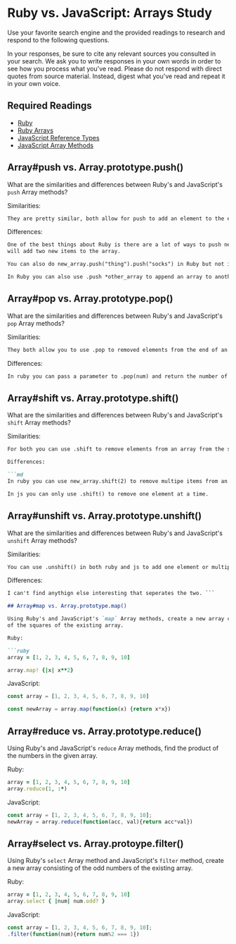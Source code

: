 # Ruby vs. JavaScript: Arrays Study

Use your favorite search engine and the provided readings to research and
respond to the following questions.

In your responses, be sure to cite any relevant sources you consulted in your
search. We ask you to write responses in your own words in order to see how you
process what you've read. Please do not respond with direct quotes from source
material. Instead, digest what you've read and repeat it in your own voice.

## Required Readings

-   [Ruby](https://github.com/ga-wdi-boston/ruby)
-   [Ruby Arrays](https://github.com/ga-wdi-boston/ruby-arrays)
-   [JavaScript Reference Types](https://github.com/ga-wdi-boston/js-reference-types)
-   [JavaScript Array Methods](https://github.com/ga-wdi-boston/js-array-methods)

## Array#push vs. Array.prototype.push()

What are the similarities and differences between Ruby's and JavaScript's `push`
Array methods?

Similarities:

```md
They are pretty similar, both allow for push to add an element to the end of an array.  Ruby requires less notation, you can write new_array.push "new thing" that will be added, but in javascript you have to write newArray.push("new thing").  The also both allow you to pass multiple thigns at once into .push(), like .push(1, 3, "shoes")

```

Differences:

```md
One of the best things about Ruby is there are a lot of ways to push new elements, including by using << which isn't available at all in js. In Ruby new_array << "new thing" << "more things"
will add two new items to the array.

You can also do new_array.push("thing").push("socks") in Ruby but not in js.

In Ruby you can also use .push *other_array to append an array to another array without having to use .flatten, which you also cannot do in js.
```

## Array#pop vs. Array.prototype.pop()

What are the similarities and differences between Ruby's and JavaScript's `pop`
Array methods?

Similarities:

```md
They both allow you to use .pop to removed elements from the end of an array, but in Ruby it is .pop and in js it is .pop().
```

Differences:

```md
In ruby you can pass a parameter to .pop(num) and return the number of element you want removed from the end of the array.
```

## Array#shift vs. Array.prototype.shift()

What are the similarities and differences between Ruby's and JavaScript's
`shift` Array methods?

Similarities:

```md
For both you can use .shift to remove elements from an array from the start of the array.```

Differences:

```md
In ruby you can use new_array.shift(2) to remove multipe items from an array, like the first two elements.

In js you can only use .shift() to remove one element at a time.
```

## Array#unshift vs. Array.prototype.unshift()

What are the similarities and differences between Ruby's and JavaScript's
`unshift` Array methods?

Similarities:

```md
You can use .unshift() in both ruby and js to add one element or multiple elements by doing array.unshift(1, 2, 3), to add as many things as you like, in order, to the start of an array.
```

Differences:

```md
I can't find anythign else interesting that seperates the two. ```

## Array#map vs. Array.prototype.map()

Using Ruby's and JavaScript's `map` Array methods, create a new array consisting
of the squares of the existing array.

Ruby:

```ruby
array = [1, 2, 3, 4, 5, 6, 7, 8, 9, 10]

array.map! {|x| x**2}
```

JavaScript:

```javascript
const array = [1, 2, 3, 4, 5, 6, 7, 8, 9, 10]

const newArray = array.map(function(x) {return x*x})
```

## Array#reduce vs. Array.prototype.reduce()

Using Ruby's and JavaScript's `reduce` Array methods, find the product of the
numbers in the given array.

Ruby:

```ruby
array = [1, 2, 3, 4, 5, 6, 7, 8, 9, 10]
array.reduce(1, :*)
```

JavaScript:

```javascript
const array = [1, 2, 3, 4, 5, 6, 7, 8, 9, 10];
newArray = array.reduce(function(acc, val){return acc*val})
```

## Array#select vs. Array.protoype.filter()

Using Ruby's `select` Array method and JavaScript's `filter` method, create a
new array consisting of the odd numbers of the existing array.

Ruby:

```ruby
array = [1, 2, 3, 4, 5, 6, 7, 8, 9, 10]
array.select { |num| num.odd? }
```

JavaScript:

```javascript
const array = [1, 2, 3, 4, 5, 6, 7, 8, 9, 10];
.filter(function(num){return num%2 === 1})
```
